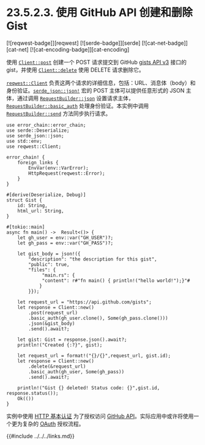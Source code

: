 # 23.5.2.3. 使用 GitHub API 创建和删除 Gist

[![reqwest-badge]][reqwest] [![serde-badge]][serde] [![cat-net-badge]][cat-net] [![cat-encoding-badge]][cat-encoding]

使用 [`Client::post`] 创建一个 POST 请求提交到 GitHub [gists API v3](https://docs.github.com/cn/free-pro-team@latest/rest/reference/gists) 接口的 gist，并使用 [`Client::delete`] 使用 DELETE 请求删除它。

[`reqwest::Client`] 负责这两个请求的详细信息，包括：URL、消息体（body）和身份验证。[`serde_json::json!`] 宏的 POST 主体可以提供任意形式的 JSON 主体，通过调用 [`RequestBuilder::json`] 设置请求主体，[`RequestBuilder::basic_auth`] 处理身份验证。本实例中调用 [`RequestBuilder::send`] 方法同步执行请求。

```rust,edition2018,no_run
use error_chain::error_chain;
use serde::Deserialize;
use serde_json::json;
use std::env;
use reqwest::Client;

error_chain! {
    foreign_links {
        EnvVar(env::VarError);
        HttpRequest(reqwest::Error);
    }
}

#[derive(Deserialize, Debug)]
struct Gist {
    id: String,
    html_url: String,
}

#[tokio::main]
async fn main() ->  Result<()> {
    let gh_user = env::var("GH_USER")?;
    let gh_pass = env::var("GH_PASS")?;

    let gist_body = json!({
        "description": "the description for this gist",
        "public": true,
        "files": {
             "main.rs": {
             "content": r#"fn main() { println!("hello world!");}"#
            }
        }});

    let request_url = "https://api.github.com/gists";
    let response = Client::new()
        .post(request_url)
        .basic_auth(gh_user.clone(), Some(gh_pass.clone()))
        .json(&gist_body)
        .send().await?;

    let gist: Gist = response.json().await?;
    println!("Created {:?}", gist);

    let request_url = format!("{}/{}",request_url, gist.id);
    let response = Client::new()
        .delete(&request_url)
        .basic_auth(gh_user, Some(gh_pass))
        .send().await?;

    println!("Gist {} deleted! Status code: {}",gist.id, response.status());
    Ok(())
}
```

实例中使用 [HTTP 基本认证][HTTP Basic Auth] 为了授权访问 [GitHub API]。实际应用中或许将使用一个更为复杂的 [OAuth] 授权流程。

[`Client::delete`]: https://docs.rs/reqwest/*/reqwest/struct.Client.html#method.delete
[`Client::post`]: https://docs.rs/reqwest/*/reqwest/struct.Client.html#method.post
[`RequestBuilder::basic_auth`]: https://docs.rs/reqwest/*/reqwest/struct.RequestBuilder.html#method.basic_auth
[`RequestBuilder::json`]: https://docs.rs/reqwest/*/reqwest/struct.RequestBuilder.html#method.json
[`RequestBuilder::send`]: https://docs.rs/reqwest/*/reqwest/struct.RequestBuilder.html#method.send
[`reqwest::Client`]: https://docs.rs/reqwest/*/reqwest/struct.Client.html
[`serde_json::json!`]: https://docs.rs/serde_json/*/serde_json/macro.json.html
[GitHub API]: https://docs.github.com/cn/free-pro-team@latest/rest/overview/other-authentication-methods
[HTTP Basic Auth]: https://tools.ietf.org/html/rfc2617
[OAuth]: https://oauth.net/getting-started/

{{#include ../../../links.md}}

